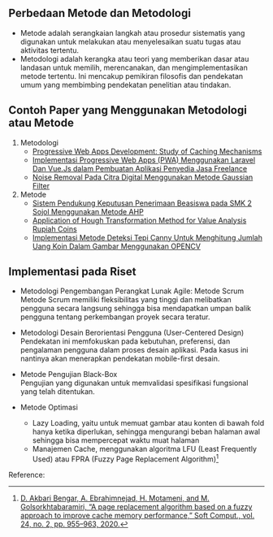 ## Perbedaan Metode dan Metodologi
- Metode adalah serangkaian langkah atau prosedur sistematis yang digunakan untuk melakukan atau menyelesaikan suatu tugas atau aktivitas tertentu.
- Metodologi adalah kerangka atau teori yang memberikan dasar atau landasan untuk memilih, merencanakan, dan mengimplementasikan metode tertentu. Ini mencakup pemikiran filosofis dan pendekatan umum yang membimbing pendekatan penelitian atau tindakan.


## Contoh Paper yang Menggunakan Metodologi atau Metode
1. Metodologi
   - [Progressive Web Apps Development: Study of Caching Mechanisms](https://ieeexplore.ieee.org/abstract/document/9732313)
   - [Implementasi Progressive Web Apps (PWA) Menggunakan Laravel Dan Vue.Js dalam Pembuatan Aplikasi Penyedia Jasa Freelance](https://journal.sekawan-org.id/index.php/jtim/article/view/109)
   - [Noise Removal Pada Citra Digital Menggunakan Metode Gaussian Filter](https://repository.unsri.ac.id/61180/1/Proseeding-ARS.pdf)
2. Metode
   - [Sistem Pendukung Keputusan Penerimaan Beasiswa pada SMK 2 Sojol Menggunakan Metode AHP](https://jesik.web.id/index.php/jesik/article/view/86)
   - [Application of Hough Transformation Method for Value Analysis Rupiah Coins](https://penerbitadm.com/index.php/KOMITEK/article/view/855)
   - [Implementasi Metode Deteksi Tepi Canny Untuk Menghitung Jumlah Uang Koin Dalam Gambar Menggunakan OPENCV](https://journal.eng.unila.ac.id/index.php/jitet/article/view/3147)


## Implementasi pada Riset
- Metodologi Pengembangan Perangkat Lunak Agile: Metode Scrum
  <br> Metode Scrum memiliki fleksibilitas yang tinggi dan melibatkan pengguna secara langsung sehingga bisa mendapatkan umpan balik pengguna tentang perkembangan proyek secara teratur.

- Metodologi Desain Berorientasi Pengguna (User-Centered Design)
  <br> Pendekatan ini memfokuskan pada kebutuhan, preferensi, dan pengalaman pengguna dalam proses desain aplikasi. Pada kasus ini nantinya akan menerapkan pendekatan mobile-first desain.

- Metode Pengujian Black-Box
  <br> Pengujian yang digunakan untuk memvalidasi spesifikasi fungsional yang telah ditentukan.
  
- Metode Optimasi
  - Lazy Loading, yaitu untuk memuat gambar atau konten di bawah fold hanya ketika diperlukan, sehingga mengurangi beban halaman awal sehingga bisa mempercepat waktu muat halaman
  - Manajemen Cache, menggunakan algoritma  LFU (Least Frequently Used) atau FPRA (Fuzzy Page Replacement Algorithm)[^1]

 
Reference:
[^1]: [D. Akbari Bengar, A. Ebrahimnejad, H. Motameni, and M. Golsorkhtabaramiri, “A page replacement algorithm based on a fuzzy approach to improve cache memory performance,” Soft Comput., vol. 24, no. 2, pp. 955–963, 2020.](https://link.springer.com/article/10.1007/s00500-019-04624-w)
